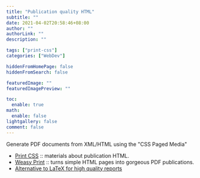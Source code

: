```yaml
---
title: "Publication quality HTML"
subtitle: ""
date: 2021-04-02T20:58:46+08:00
author: ""
authorLink: ""
description: ""

tags: ["print-css"]
categories: ["WebDev"]

hiddenFromHomePage: false
hiddenFromSearch: false

featuredImage: ""
featuredImagePreview: ""

toc:
  enable: true
math:
  enable: false
lightgallery: false
comment: false
---
```


Generate PDF documents from XML/HTML using the "CSS Paged Media"

<!--more-->

- [Print CSS](https://print-css.rocks/) :: materials about publication HTML.
- [Weasy Print](https://courtbouillon.org/weasyprint) :: turns simple HTML pages into gorgeous PDF publications.
- [Alternative to LaTeX for high quality reports](https://speakerdeck.com/rlesur/alternative-to-latex-for-high-quality-reports-with-rmarkdown)
